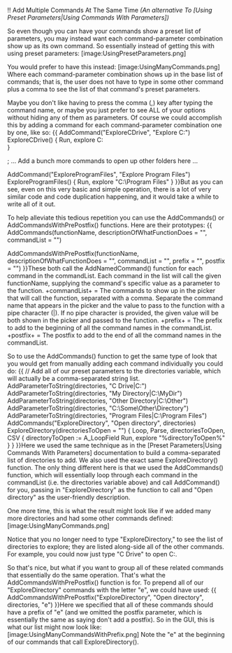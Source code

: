 !! Add Multiple Commands At The Same Time 
*(An alternative To [Using Preset Parameters|Using Commands With Parameters])*

So even though you can have your commands show a preset list of parameters, you may instead want each command-parameter combination show up as its own command.  So essentially instead of getting this with using preset parameters:
[image:UsingPresetParameters.png]

You would prefer to have this instead:
[image:UsingManyCommands.png]
Where each command-parameter combination shows up in the base list of commands; that is, the user does not have to type in some other command plus a comma to see the list of that command's preset parameters.

Maybe you don't like having to press the comma (,) key after typing the command name, or maybe you just prefer to see ALL of your options without hiding any of them as parameters.  Of course we could accomplish this by adding a command for each command-parameter combination one by one, like so:
{{
AddCommand("ExploreCDrive", "Explore C:\")
ExploreCDrive()
{
    Run, explore C:\
}

; ... Add a bunch more commands to open up other folders here ...

AddCommand("ExploreProgramFiles", "Explore Program Files")
ExploreProgramFiles()
{
	Run, explore "C:\Program Files"
}
}}But as you can see, even on this very basic and simple operation, there is a lot of very similar code and code duplication happening, and it would take a while to write all of it out.

To help alleviate this tedious repetition you can use the AddCommands() or AddCommandsWithPrePostfix() functions.  Here are their prototypes:
{{
AddCommands(functionName, descriptionOfWhatFunctionDoes = "", commandList = "")

AddCommandsWithPrePostfix(functionName, descriptionOfWhatFunctionDoes = "", commandList = "", prefix = "", postfix = "")
}}These both call the AddNamedCommand() function for each command in the commandList.  Each command in the list will call the given functionName, supplying the command's specific value as a parameter to the function.
+commandList+ = The commands to show up in the picker that will call the function, separated with a comma.  Separate the command name that appears in the picker and the value to pass to the function with a pipe character (|).  If no pipe character is provided, the given value will be both shown in the picker and passed to the function.
+prefix+ = The prefix to add to the beginning of all the command names in the commandList.
+postfix+ = The postfix to add to the end of all the command names in the commandList.

So to use the AddCommands() function to get the same type of look that you would get from manually adding each command individually you could do:
{{
// Add all of our preset parameters to the directories variable, which will actually be a comma-separated string list.
AddParameterToString(directories, "C Drive|C:\")
AddParameterToString(directories, "My Directory|C:\MyDir")
AddParameterToString(directories, "Other Directory|C:\Other")
AddParameterToString(directories, "C:\Some\Other\Directory")
AddParameterToString(directories, "Program Files|C:\Program Files")
AddCommands("ExploreDirectory", "Open directory", directories)
ExploreDirectory(directoriesToOpen = "")
{
	Loop, Parse, directoriesToOpen, CSV
	{
		directoryToOpen := A_LoopField
		Run, explore "%directoryToOpen%"
	}
}
}}Here we used the same technique as in the [Preset Parameters|Using Commands With Parameters] documentation to build a comma-separated list of directories to add.  We also used the exact same ExploreDirectory() function.  The only thing different here is that we used the AddCommands() function, which will essentially loop through each command in the commandList (i.e. the directories variable above) and call AddCommand() for you, passing in "ExploreDirectory" as the function to call and "Open directory" as the user-friendly description.

One more time, this is what the result might look like if we added many more directories and had some other commands defined:
[image:UsingManyCommands.png]

Notice that you no longer need to type "ExploreDirectory," to see the list of directories to explore; they are listed along-side all of the other commands.  For example, you could now just type "C Drive" to open C:\.

So that's nice, but what if you want to group all of these related commands that essentially do the same operation.  That's what the AddCommandsWithPrePostfix() function is for.  To prepend all of our "ExploreDirectory" commands with the letter "e", we could have used:
{{
AddCommandsWithPrePostfix("ExploreDirectory", "Open directory", directories, "e")
}}Here we specified that all of these commands should have a prefix of "e" (and we omitted the postfix parameter, which is essentially the same as saying don't add a postfix).  So in the GUI, this is what our list might now look like:
[image:UsingManyCommandsWithPrefix.png]
Note the "e" at the beginning of our commands that call ExploreDirectory().


